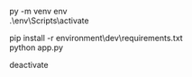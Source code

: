 py -m venv env   
.\env\Scripts\activate  

pip install -r environment\dev\requirements.txt  
python app.py  

deactivate 